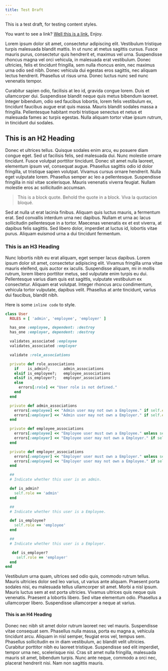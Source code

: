 ```yaml
---
title: Test Draft
---
```


This is a test draft, for testing content styles.

You want to see a link? [Well this is a link.](#) Enjoy.

Lorem ipsum dolor sit amet, consectetur adipiscing elit. Vestibulum tristique turpis malesuada blandit mattis. In ut nunc at metus sagittis cursus. Fusce mauris purus, consectetur quis hendrerit et, maximus vel urna. Suspendisse rhoncus magna vel orci vehicula, in malesuada erat vestibulum. Donec ultricies, felis et tincidunt fringilla, sem nulla rhoncus enim, nec maximus urna odio sed nibh. Donec vehicula dui egestas eros sagittis, nec aliquam lectus hendrerit. Phasellus ut risus urna. Donec luctus nunc sed nunc venenatis tempor.

Curabitur sapien odio, facilisis at leo id, gravida congue lorem. Duis et ullamcorper dui. Suspendisse blandit neque quis metus bibendum laoreet. Integer bibendum, odio sed faucibus lobortis, lorem felis vestibulum ex, tincidunt faucibus augue erat quis massa. Mauris blandit sodales massa a fringilla. Pellentesque habitant morbi tristique senectus et netus et malesuada fames ac turpis egestas. Nulla aliquam tortor vitae ipsum rutrum, in tincidunt dui sodales.

## This is an H2 Heading

Donec et ultrices tellus. Quisque sodales enim arcu, eu posuere diam congue eget. Sed ut facilisis felis, sed malesuada dui. Nunc molestie ornare tincidunt. Fusce volutpat porttitor tincidunt. Donec sit amet nulla laoreet, elementum ipsum vel, consequat augue. Phasellus sagittis odio id dolor fringilla, ut tristique sapien volutpat. Vivamus cursus ornare hendrerit. Nulla eget vulputate lorem. Phasellus semper ac leo a pellentesque. Suspendisse fringilla in nisl vitae scelerisque. Mauris venenatis viverra feugiat. Nullam molestie eros ac sollicitudin accumsan.

> This is a block quote. Behold the quote in a block. Viva la quotacion bloqué.

Sed at nulla ut erat lacinia finibus. Aliquam quis luctus mauris, a fermentum erat. Sed convallis interdum urna nec dapibus. Nullam et urna ac lacus sollicitudin pellentesque in a tortor. Maecenas venenatis ex et est viverra, at dapibus felis sagittis. Sed libero dolor, imperdiet at luctus id, lobortis vitae purus. Aliquam euismod urna a dui tincidunt fermentum.

### This is an H3 Heading

Nunc lobortis nibh eu erat aliquam, eget semper lacus dapibus. Lorem ipsum dolor sit amet, consectetur adipiscing elit. Vivamus fringilla urna vitae mauris eleifend, quis auctor ex iaculis. Suspendisse aliquam, mi in mollis rutrum, lorem libero porttitor metus, sed vulputate enim turpis eu dui. Pellentesque varius diam quis est sagittis, vulputate vestibulum ex consectetur. Aliquam erat volutpat. Integer rhoncus arcu condimentum, vehicula tortor vulputate, dapibus velit. Phasellus at ante tincidunt, varius dui faucibus, blandit nibh.

Here is some `inline code` to style.

~~~ ruby
class User
  ROLES = [ 'admin', 'employee', 'employer' ]

  has_one :employee, dependent: :destroy
  has_one :employer, dependent: :destroy

  validates_associated :employee
  validates_associated :employer

  validate :role_associations

  private def role_associations
    if    is_admin?;      admin_associations
    elsif is_employee?;   employee_associations
    elsif is_employer?;   employer_associations
    else
      errors[:role] << "User role is not defined."
    end
  end

  private def admin_associations
    errors[:employee] << "Admin user may not own a Employee." if self.employee
    errors[:employer] << "Admin user may not own a Employer." if self.employer
  end

  private def employee_associations
    errors[:employee] << "Employee user must own a Employee." unless self.employee
    errors[:employer] << "Employee user may not own a Employer." if self.employer
  end

  private def employer_associations
    errors[:employer] << "Employer user must own a Employer." unless self.employer
    errors[:employee] << "Employer user may not own a Employee." if self.employee
  end

  ##
  # Indicate whether this user is an admin.

  def is_admin?
    self.role == 'admin'
  end

  ##
  # Indicate whether this user is a Employee.

  def is_employee?
    self.role == 'employee'
  end

  ##
  # Indicate whether this user is a Employer.

   def is_employer?
     self.role == 'employer'
  end
end
~~~

Vestibulum urna quam, ultrices sed odio quis, commodo rutrum tellus. Mauris ultricies dolor sed leo varius, ut varius ante aliquam. Praesent porta sodales nisi, eu malesuada tellus ullamcorper sit amet. Morbi a nisl ipsum. Mauris luctus sem at est porta ultricies. Vivamus ultrices quis neque quis venenatis. Praesent a lobortis libero. Sed vitae elementum odio. Phasellus a ullamcorper libero. Suspendisse ullamcorper a neque at varius.

#### This is an H4 Heading

Donec nec nibh sit amet dolor rutrum laoreet nec vel mauris. Suspendisse vitae consequat sem. Phasellus nulla massa, porta eu magna a, vehicula tincidunt arcu. Aliquam in nisl semper, feugiat eros vel, tempus sem. Phasellus sollicitudin ex in diam vestibulum, ac blandit velit ultricies. Curabitur porttitor nibh eu laoreet tristique. Suspendisse sed elit imperdiet, tempor urna nec, scelerisque nisi. Cras sit amet nulla fringilla, malesuada mauris sit amet, bibendum turpis. Nunc ante neque, commodo a orci nec, placerat hendrerit nisi. Nam non sagittis mauris.